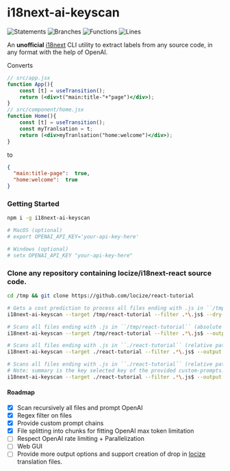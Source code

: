 # i18next-ai-keyscan

![Statements](https://img.shields.io/badge/statements-91.54%25-brightgreen.svg?style=flat)
![Branches](https://img.shields.io/badge/branches-93.93%25-brightgreen.svg?style=flat)
![Functions](https://img.shields.io/badge/functions-80%25-yellow.svg?style=flat)
![Lines](https://img.shields.io/badge/lines-91.54%25-brightgreen.svg?style=flat)


An **unofficial** [i18next](https://www.i18next.com/) CLI utility to extract labels from any source code, in any format
with the help of OpenAI.

Converts
````jsx
// src/app.jsx
function App(){
    const [t] = useTransition();
    return (<div>t("main:title-"+"page")</div>);
}
// src/component/home.jsx
function Home(){
    const [t] = useTransition();
    const myTranlsation = t;
    return (<div>myTranlsation("home:welcome")</div>);
}
````
to

````json
{
  "main:title-page":  true,
  "home:welcome":  true
}
````


### Getting Started

````bash
npm i -g i18next-ai-keyscan

# MacOS (optional)
# export OPENAI_API_KEY='your-api-key-here'

# Windows (optional)
# setx OPENAI_API_KEY "your-api-key-here"
````

### Clone any repository containing locize/i18next-react source code.
````bash
cd /tmp && git clone https://github.com/locize/react-tutorial
````
````bash
# Gets a cost prediction to process all files ending with .js in ``/tmp/react-tutorial``
i18next-ai-keyscan --target /tmp/react-tutorial --filter .*\.js$ --dry-run

# Scans all files ending with .js in ``/tmp/react-tutorial`` (absolute path)
i18next-ai-keyscan --target /tmp/react-tutorial --filter .*\.js$ --output /tmp/labels.json --chunk-length 12000 --verbose

# Scans all files ending with .js in ``./react-tutorial`` (relative path)
i18next-ai-keyscan --target ./react-tutorial --filter .*\.js$ --output ./labels.json --chunk-length 12000 --verbose

# Scans all files ending with .js in ``./react-tutorial`` (relative path) providing a custom prompt
# Note: summary is the key selected key of the provided custom-prompts.json
i18next-ai-keyscan --target ./react-tutorial --filter .*\.js$ --output ./labels.json --chunk-length 12000 --verbose --prompts-file ./examples/custom-prompts.json --prompt summary
````

#### Roadmap
- [x] Scan recursively all files and prompt OpenAI
- [x] Regex filter on files
- [x] Provide custom prompt chains
- [x] File splitting into chunks for fitting OpenAI max token limitation
- [ ] Respect OpenAI rate limiting + Parallelization
- [ ] Web GUI
- [ ] Provide more output options and support creation of drop in [locize](https://www.locize.app/) translation files.